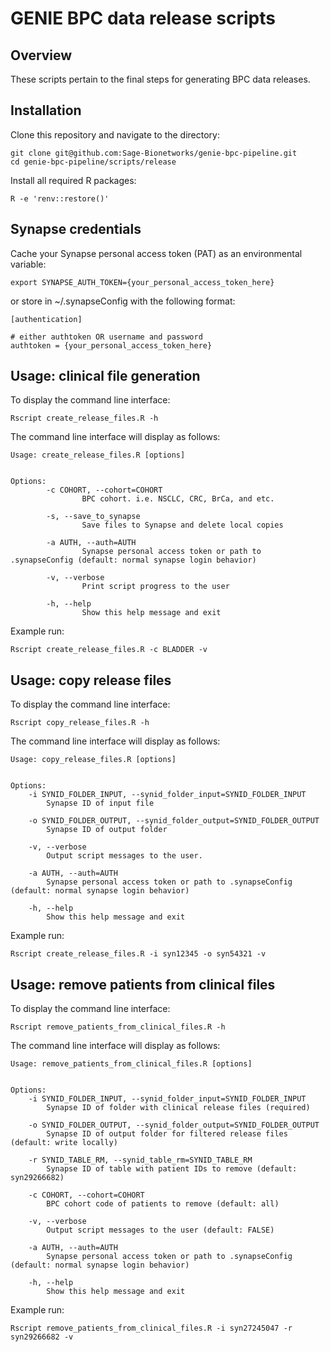 # GENIE BPC data release scripts

## Overview
These scripts pertain to the final steps for generating BPC data releases.  

## Installation

Clone this repository and navigate to the directory:
```
git clone git@github.com:Sage-Bionetworks/genie-bpc-pipeline.git
cd genie-bpc-pipeline/scripts/release
```

Install all required R packages:
```
R -e 'renv::restore()'
```

## Synapse credentials

Cache your Synapse personal access token (PAT) as an environmental variable:
```
export SYNAPSE_AUTH_TOKEN={your_personal_access_token_here}
```

or store in ~/.synapseConfig with the following format:
```
[authentication]

# either authtoken OR username and password
authtoken = {your_personal_access_token_here}
```

## Usage: clinical file generation

To display the command line interface:
```
Rscript create_release_files.R -h
```

The command line interface will display as follows:
```
Usage: create_release_files.R [options]


Options:
        -c COHORT, --cohort=COHORT
                BPC cohort. i.e. NSCLC, CRC, BrCa, and etc.

        -s, --save_to_synapse
                Save files to Synapse and delete local copies

        -a AUTH, --auth=AUTH
                Synapse personal access token or path to .synapseConfig (default: normal synapse login behavior)

        -v, --verbose
                Print script progress to the user

        -h, --help
                Show this help message and exit
```

Example run: 
```
Rscript create_release_files.R -c BLADDER -v
```

## Usage: copy release files

To display the command line interface:
```
Rscript copy_release_files.R -h
```

The command line interface will display as follows:
```
Usage: copy_release_files.R [options]


Options:
	-i SYNID_FOLDER_INPUT, --synid_folder_input=SYNID_FOLDER_INPUT
		Synapse ID of input file

	-o SYNID_FOLDER_OUTPUT, --synid_folder_output=SYNID_FOLDER_OUTPUT
		Synapse ID of output folder

	-v, --verbose
		Output script messages to the user.

	-a AUTH, --auth=AUTH
		Synapse personal access token or path to .synapseConfig (default: normal synapse login behavior)

	-h, --help
		Show this help message and exit
```

Example run: 
```
Rscript create_release_files.R -i syn12345 -o syn54321 -v
```

## Usage: remove patients from clinical files

To display the command line interface:
```
Rscript remove_patients_from_clinical_files.R -h
```

The command line interface will display as follows:
```
Usage: remove_patients_from_clinical_files.R [options]


Options:
	-i SYNID_FOLDER_INPUT, --synid_folder_input=SYNID_FOLDER_INPUT
		Synapse ID of folder with clinical release files (required)

	-o SYNID_FOLDER_OUTPUT, --synid_folder_output=SYNID_FOLDER_OUTPUT
		Synapse ID of output folder for filtered release files (default: write locally)

	-r SYNID_TABLE_RM, --synid_table_rm=SYNID_TABLE_RM
		Synapse ID of table with patient IDs to remove (default: syn29266682)

	-c COHORT, --cohort=COHORT
		BPC cohort code of patients to remove (default: all)

	-v, --verbose
		Output script messages to the user (default: FALSE)

	-a AUTH, --auth=AUTH
		Synapse personal access token or path to .synapseConfig (default: normal synapse login behavior)

	-h, --help
		Show this help message and exit

```

Example run: 
```
Rscript remove_patients_from_clinical_files.R -i syn27245047 -r syn29266682 -v
```

